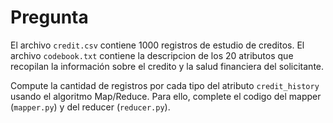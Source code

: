 Pregunta
===============================================================================

El archivo `credit.csv` contiene 1000 registros de estudio de creditos. El 
archivo `codebook.txt` contiene la descripcion de los 20 atributos que 
recopilan la información sobre el credito y la salud financiera del 
solicitante. 

Compute la cantidad de registros por cada tipo del atributo `credit_history` 
usando el algoritmo Map/Reduce. Para ello, complete el codigo del mapper 
(`mapper.py`) y del reducer (`reducer.py`).


